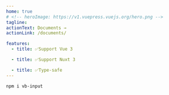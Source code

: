 ```yaml
---
home: true
# <!-- heroImage: https://v1.vuepress.vuejs.org/hero.png -->
tagline:
actionText: Documents →
actionLink: /documents/

features:
  - title: ✅Support Vue 3

  - title: ✅Support Nuxt 3

  - title: ✅Type-safe
---
```


```bash
npm i vb-input
```
